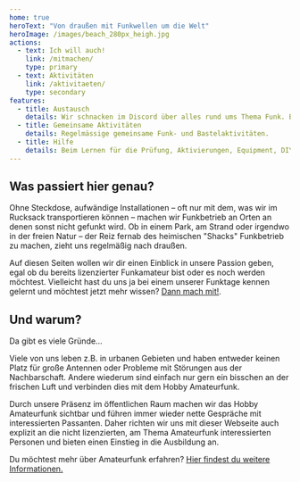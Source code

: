 ```yaml
---
home: true
heroText: "Von draußen mit Funkwellen um die Welt"
heroImage: /images/beach_280px_heigh.jpg
actions:
  - text: Ich will auch!
    link: /mitmachen/
    type: primary
  - text: Aktivitäten
    link: /aktivitaeten/
    type: secondary
features:
  - title: Austausch
    details: Wir schnacken im Discord über alles rund ums Thema Funk. Besuch uns!
  - title: Gemeinsame Aktivitäten
    details: Regelmässige gemeinsame Funk- und Bastelaktivitäten.
  - title: Hilfe
    details: Beim Lernen für die Prüfung, Aktivierungen, Equipment, DIY etc.
---
```

## Was passiert hier genau?

Ohne Steckdose, aufwändige Installationen – oft nur mit dem, was wir im Rucksack transportieren können – machen wir Funkbetrieb an Orten an denen sonst nicht gefunkt wird. Ob in einem Park, am Strand oder irgendwo in der freien Natur – der Reiz fernab des heimischen "Shacks" Funkbetrieb zu machen, zieht uns regelmäßig nach draußen.

Auf diesen Seiten wollen wir dir einen Einblick in unsere Passion geben, egal ob du bereits lizenzierter Funkamateur bist oder es noch werden möchtest. Vielleicht hast du uns ja bei einem unserer Funktage kennen gelernt und möchtest jetzt mehr wissen? [Dann mach mit!](/mitmachen).

## Und warum?

Da gibt es viele Gründe...

Viele von uns leben z.B. in urbanen Gebieten und haben entweder keinen Platz für große Antennen oder Probleme mit Störungen aus der Nachbarschaft. Andere wiederum sind einfach nur gern ein bisschen an der frischen Luft und verbinden dies mit dem Hobby Amateurfunk.

Durch unsere Präsenz im öffentlichen Raum machen wir das Hobby Amateurfunk sichtbar und führen immer wieder nette Gespräche mit interessierten Passanten. Daher richten wir uns mit dieser Webseite auch explizit an die nicht lizenzierten, am Thema Amateurfunk interessierten Personen und bieten einen Einstieg in die Ausbildung an.

Du möchtest mehr über Amateurfunk erfahren? [Hier findest du weitere Informationen.](/amateurfunk)
